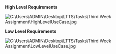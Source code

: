 ﻿**High Level Requirements**

![C:\Users\ADMIN\Desktop\LTTS\Tasks\Third Week Assignment\HighLevelUseCase.jpg](Aspose.Words.764dd6d1-3964-421e-95c3-07b9d13b4a23.001.jpeg)


**Low Level Requirements**


![C:\Users\ADMIN\Desktop\LTTS\Tasks\Third Week Assignment\LowLevelUseCase.jpg](Aspose.Words.764dd6d1-3964-421e-95c3-07b9d13b4a23.002.jpeg)
